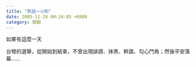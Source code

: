 ```yaml
---
title: "笑話一小則"
date: 2005-11-26 00:24:05 +0800
category: 閒聊
---
```


<p>如果有這麼一天</p><p>台彎的選舉，從開始到結束，不曾出現誹謗、抹黑、幹譙、勾心鬥角；然後平安落幕......</p><p /><p />
